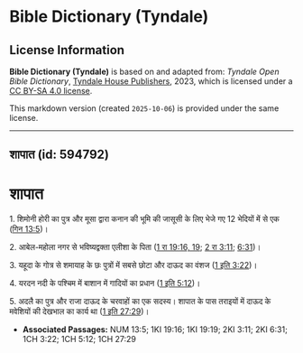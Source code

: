 # Bible Dictionary (Tyndale)

## License Information

**Bible Dictionary (Tyndale)** is based on and adapted from: _Tyndale Open Bible Dictionary_, [Tyndale House Publishers](https://tyndaleopenresources.com/), 2023, which is licensed under a [CC BY-SA 4.0 license](https://creativecommons.org/licenses/by-sa/4.0/legalcode.en).

This markdown version (created `2025-10-06`) is provided under the same license.



--------------------------------

## शापात (id: 594792)

शापात
=====

1\. शिमोनी होरी का पुत्र और मूसा द्वारा कनान की भूमि की जासूसी के लिए भेजे गए 12 भेदियों में से एक ([गिन 13:5](https://ref.ly/Num13:5))।

2\. आबेल\-महोला नगर से भविष्यद्वक्ता एलीशा के पिता ([1 रा 19:16, 19](https://ref.ly/1Kgs19:16,1Kgs19:19); [2 रा 3:11](https://ref.ly/2Kgs3:11); [6:31](https://ref.ly/2Kgs6:31))।

3\. यहूदा के गोत्र से शमायाह के छः पुत्रों में सबसे छोटा और दाऊद का वंशज ([1 इति 3:22](https://ref.ly/1Chr3:22))।

4\. यरदन नदी के पश्चिम में बाशान में गादियों का प्रधान ([1 इति 5:12](https://ref.ly/1Chr5:12))।

5\. अदलै का पुत्र और राजा दाऊद के चरवाहों का एक सदस्य। शापात के पास तराइयों में दाऊद के मवेशियों की देखभाल का कार्य था ([1 इति 27:29](https://ref.ly/1Chr27:29))।

* **Associated Passages:** NUM 13:5; 1KI 19:16; 1KI 19:19; 2KI 3:11; 2KI 6:31; 1CH 3:22; 1CH 5:12; 1CH 27:29

